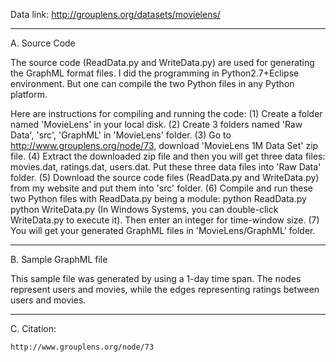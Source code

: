 Data link:
http://grouplens.org/datasets/movielens/


----------------------------------------------------------------------------------------------------------------------

A. Source Code

The source code (ReadData.py and WriteData.py) are used for generating the GraphML format files. I did the programming in Python2.7+Eclipse environment. But one can compile the two Python files in any Python platform.

Here are instructions for compiling and running the code:
	(1) Create a folder named 'MovieLens' in your local disk.
	(2) Create 3 folders named 'Raw Data', 'src', 'GraphML' in 'MovieLens' folder.
	(3) Go to http://www.grouplens.org/node/73, download 'MovieLens 1M Data Set' zip file.
	(4) Extract the downloaded zip file and then you will get three data files: movies.dat, ratings.dat, users.dat. Put these three data files into 'Raw Data' folder.
	(5) Download the source code files (ReadData.py and WriteData.py) from my website and put them into 'src' folder.
	(6) Compile and run these two Python files with ReadData.py being a module:
		python ReadData.py
		python WriteData.py
		(In Windows Systems, you can double-click WriteData.py to execute it). Then enter an integer for time-window size.
	(7) You will get your generated GraphML files in 'MovieLens/GraphML' folder.

----------------------------------------------------------------------------------------------------------------------

B. Sample GraphML file

This sample file was generated by using a 1-day time span. The nodes represent users and movies, while the edges representing ratings between users and movies.


----------------------------------------------------------------------------------------------------------------------

C. Citation:

	http://www.grouplens.org/node/73
